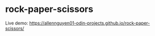 # rock-paper-scissors

Live demo: https://allennguyen01-odin-projects.github.io/rock-paper-scissors/
